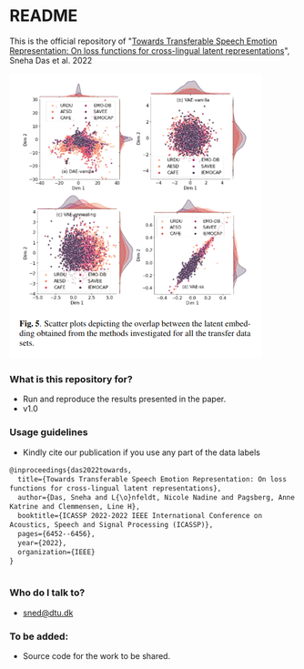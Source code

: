 # README #

This is the official repository of 
"[Towards Transferable Speech Emotion Representation: On loss functions for cross-lingual latent representations](https://arxiv.org/abs/2203.14865)", Sneha Das et al. 2022

![Figure1](https://github.com/snehadas/On-transferability-in-SER/blob/main/figures/scatter.png?raw=true)

### What is this repository for? ###

* Run and reproduce the results presented in the paper.
* v1.0

### Usage guidelines ###

* Kindly cite our publication if you use any part of the data labels

```
@inproceedings{das2022towards,
  title={Towards Transferable Speech Emotion Representation: On loss functions for cross-lingual latent representations},
  author={Das, Sneha and L{\o}nfeldt, Nicole Nadine and Pagsberg, Anne Katrine and Clemmensen, Line H},
  booktitle={ICASSP 2022-2022 IEEE International Conference on Acoustics, Speech and Signal Processing (ICASSP)},
  pages={6452--6456},
  year={2022},
  organization={IEEE}
}


```

### Who do I talk to? ###

* sned@dtu.dk

### To be added: ###

* Source code for the work to be shared.


